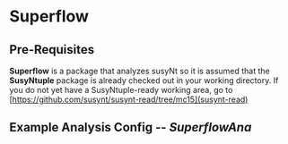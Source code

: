 # Superflow

## Pre-Requisites

**Superflow** is a package that analyzes susyNt so it is assumed that the **SusyNtuple** package is already checked out in your working directory. 
If you do not yet have a SusyNtuple-ready working area, go to [https://github.com/susynt/susynt-read/tree/mc15](susynt-read)
    
## Example Analysis Config -- *SuperflowAna*

